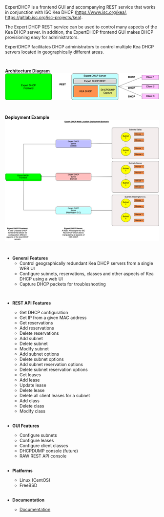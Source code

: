 ExpertDHCP is a frontend GUI and accompanying REST service that
works in conjunction with ISC Kea DHCP (https://www.isc.org/kea/, 
https://gitlab.isc.org/isc-projects/kea).

The Expert DHCP REST service can be used to control many aspects of the Kea DHCP
server. In addition, the ExpertDHCP frontend GUI makes DHCP provisioning easy 
for administrators.

ExpertDHCP facilitates DHCP administrators to control multiple Kea DHCP servers
located in geographically different areas.

<br />

**Architecture Diagram**
![Architecture Diagram](docs/Expert_DHCP_Architecture_Diagram.png)

<br />

**Deployment Example**
![Deployment Diagram](docs/Expert_DHCP_Multi_Location_Deployment_Scenario.png)

<br />

- **General Features**
  - Control geographically redundant Kea DHCP servers from a single WEB UI 
  - Configure subnets, reservations, classes and other aspects of Kea DHCP
    using a web UI
  - Capture DHCP packets for troubleshooting 

<br />

- **REST API Features**
  - Get DHCP configuration
  - Get IP from a given MAC address
  - Get reservations
  - Add reservations
  - Delete reservations
  - Add subnet
  - Delete subnet
  - Modify subnet
  - Add subnet options
  - Delete subnet options
  - Add subnet reservation options
  - Delete subnet reservation options
  - Get leases
  - Add lease
  - Update lease
  - Delete lease
  - Delete all client leases for a subnet
  - Add class
  - Delete class
  - Modify class

  <br />

- **GUI Features**
  - Configure subnets
  - Configure leases
  - Configure client classes
  - DHCPDUMP console (future)
  - RAW REST API console

  <br />
 
- **Platforms**
  - Linux (CentOS)
  - FreeBSD

  <br />

- **Documentation**
  - [Documentation](docs/documentation.md)